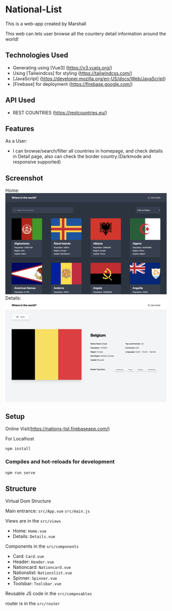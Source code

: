 # National-List

This is a web-app created by Marshall

This web can lets user browse all the countery detail information around the world!


## Technologies Used
- Generating using [Vue3] (https://v3.vuejs.org/)
- Using [Tailwindcss] for styling (https://tailwindcss.com/)
- [JavaScript] (https://developer.mozilla.org/en-US/docs/Web/JavaScript)
- [Firebase] for deployment (https://firebase.google.com/)

## API Used
- REST COUNTRIES (https://restcountries.eu/)

## Features
As a User:
- I can browse/search/filter all countries in homepage, and check details in Detail page, also can check the border country.(Darkmode and responsive supported)

## Screenshot
Home:
![Home](./src/assets/screenshots/home.png)
Details:
![Details](./src/assets/screenshots/details.png)

## Setup
Online Visit(https://nations-list.firebaseapp.com/)

For Localhost

```
npm install
```

### Compiles and hot-reloads for development
```
npm run serve
```

## Structure

Virtual Dom Structure

Main entrance: ```src/App.vue```
               ```src/main.js```

Views are in the ```src/views ```
  - Home:  ```Home.vue```
  - Details: ```Details.vue```

Components in the ```src/components```
  - Card: ```Card.vue```
  - Header: ```Header.vue```
  - Nationcard: ```Nationcard.vue```
  - Nationslist:  ```Nationslist.vue```
  - Spinner:  ```Spinner.vue```
  - Toolsbar:  ```Toolsbar.vue```

  Reusable JS code in the ```src/composables```
  
  router is in the ```src/router```
